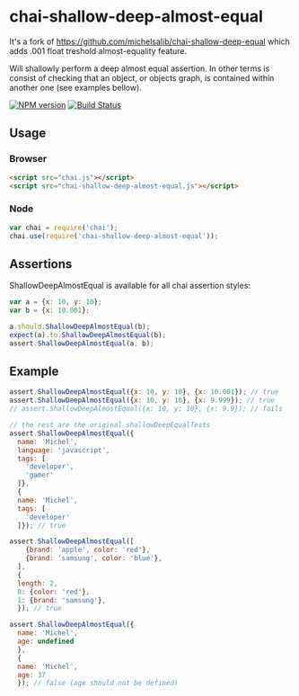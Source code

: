# chai-shallow-deep-almost-equal

It's a fork of https://github.com/michelsalib/chai-shallow-deep-equal which adds .001 float treshold almost-equality feature.

Will shallowly perform a deep almost equal assertion. In other terms is consist of checking that an object, or objects graph, is contained within another one (see examples bellow).

[![NPM version](https://badge.fury.io/js/chai-shallow-deep-almost-equal.png)](http://badge.fury.io/js/chai-shallow-deep-almost-equal)
[![Build Status](https://travis-ci.org/gbezyuk/chai-shallow-deep-almost-equal.png?branch=master)](https://travis-ci.org/gbezyuk/chai-shallow-deep-almost-equal)

## Usage

### Browser

```html
<script src="chai.js"></script>
<script src="chai-shallow-deep-almost-equal.js"></script>
```

### Node

```javascript
var chai = require('chai');
chai.use(require('chai-shallow-deep-almost-equal'));
```

## Assertions

ShallowDeepAlmostEqual is available for all chai assertion styles:

```javascript
var a = {x: 10, y: 10};
var b = {x: 10.001};

a.should.ShallowDeepAlmostEqual(b);
expect(a).to.ShallowDeepAlmostEqual(b);
assert.ShallowDeepAlmostEqual(a, b);
```

## Example

```javascript
assert.ShallowDeepAlmostEqual({x: 10, y: 10}, {x: 10.001}); // true
assert.ShallowDeepAlmostEqual({x: 10, y: 10}, {x: 9.999}); // true
// assert.ShallowDeepAlmostEqual({x: 10, y: 10}, {x: 9.9}); // fails

// the rest are the original shallowDeepEqualTests
assert.ShallowDeepAlmostEqual({
  name: 'Michel',
  language: 'javascript',
  tags: [
    'developer',
    'gamer'
  ]},
  {
  name: 'Michel',
  tags: [
    'developer'
  ]}); // true

assert.ShallowDeepAlmostEqual([
    {brand: 'apple', color: 'red'},
    {brand: 'samsung', color: 'blue'},
  ],
  {
  length: 2,
  0: {color: 'red'},
  1: {brand: 'samsung'},
  }); // true

assert.ShallowDeepAlmostEqual({
  name: 'Michel',
  age: undefined
  },
  {
  name: 'Michel',
  age: 37
  }); // false (age should not be defined)
```
